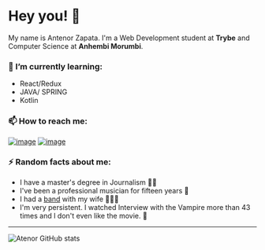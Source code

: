 
# Hey you! 👋

My name is Antenor Zapata. I'm a Web Development student at **Trybe** and Computer Science at **Anhembi Morumbi**.

### 🌱 I’m currently learning: 


-  React/Redux
-  JAVA/ SPRING
-  Kotlin


### 📫 How to reach me:
  [![image](https://img.shields.io/badge/LinkedIn-0077B5?style=for-the-badge&logo=linkedin&logoColor=white)](https://www.linkedin.com/in/antenorzpt/) [![image](https://img.shields.io/badge/Instagram-E4405F?style=for-the-badge&logo=instagram&logoColor=white)](https://www.instagram.com/nokszap/)
  
 ### ⚡ Random facts about me:
- I have a master's degree in Journalism 👨‍🎓
- I've been a professional musician for fifteen years 🎸
- I had a [band](https://www.instagram.com/projetozis/) with my wife 👨🎵👩
- I'm very persistent. I watched Interview with the Vampire more than 43 times and I don't even like the movie. 🧛
---
![Atenor GitHub stats](https://github-readme-stats.vercel.app/api?username=AntenorZapata&show_icons=true&theme=radical)

